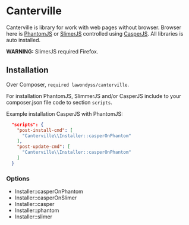 Canterville
===========
Canterville is library for work with web pages without browser. Browser here is [PhantomJS] or [SlimerJS] controlled using [CasperJS].
All libraries is auto installed.

**WARNING:**
SlimerJS required Firefox.

Installation
------------
Over Composer, `required lawondyss/canterville`.

For installation PhantomJS, SlimmerJS and/or CasperJS include to your composer.json file code to section `scripts`.

Example installation CasperJS with PhantomJS:
```json
  "scripts": {
    "post-install-cmd": [
      "Canterville\\Installer::casperOnPhantom"
    ],
    "post-update-cmd": [
      "Canterville\\Installer::casperOnPhantom"
    ]
  }
```

### Options
 - Installer::casperOnPhantom
 - Installer::casperOnSlimer
 - Installer::casper
 - Installer::phantom
 - Installer::slimer



[PhantomJS]: http://phantomjs.org/
[SlimerJS]: http://slimerjs.org/
[CasperJS]: http://casperjs.org/
